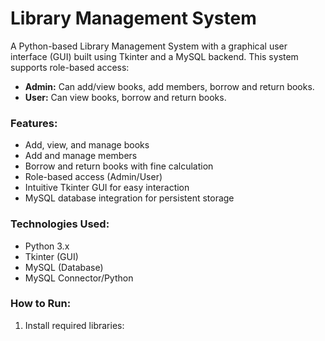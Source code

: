 # Library Management System

A Python-based Library Management System with a graphical user interface (GUI) built using Tkinter and a MySQL backend. This system supports role-based access:

- **Admin:** Can add/view books, add members, borrow and return books.
- **User:** Can view books, borrow and return books.

### Features:
- Add, view, and manage books
- Add and manage members
- Borrow and return books with fine calculation
- Role-based access (Admin/User)
- Intuitive Tkinter GUI for easy interaction
- MySQL database integration for persistent storage

### Technologies Used:
- Python 3.x
- Tkinter (GUI)
- MySQL (Database)
- MySQL Connector/Python

### How to Run:
1. Install required libraries:


